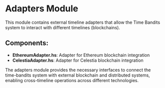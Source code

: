# Adapters Module

This module contains external timeline adapters that allow the Time Bandits system to interact with different timelines (blockchains).

## Components:

- **EthereumAdapter.hs**: Adapter for Ethereum blockchain integration
- **CelestiaAdapter.hs**: Adapter for Celestia blockchain integration

The adapters module provides the necessary interfaces to connect the time-bandits system with external blockchain and distributed systems, enabling cross-timeline operations across different technologies. 